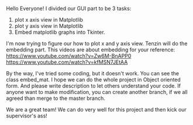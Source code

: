 Hello Everyone! I divided our GUI part to be 3 tasks:
1. plot x axis view in Matplotlib 
2. plot y axis view in Matplotlib
3. Embed matplotlib graphs into Tkinter.

I'm now trying to figure our how to plot x and y axis view.
Tenzin will do the embedding part.
This videos are about embedding for your reference:
https://www.youtube.com/watch?v=Zw6M-BnAPP0
https://www.youtube.com/watch?v=kfMSN7JEtAA

By the way, I've tried some coding, but it doesn't work. You can see the class embed_mat.
I hope we can do the whole project in Object oriented form. And please write description to let others understand your code.
If anyone want to make modification, you can create another branch, if we all agreed than merge to the master branch.

We are a great team! We can do very well for this project and then kick our supervisor's ass!

